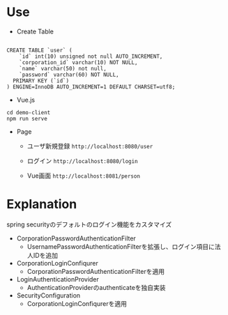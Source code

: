 
# Use
-  Create Table

```

CREATE TABLE `user` (
    `id` int(10) unsigned not null AUTO_INCREMENT,
    `corporation_id` varchar(10) NOT NULL,
    `name` varchar(50) not null,
    `password` varchar(60) NOT NULL,
  PRIMARY KEY (`id`)
) ENGINE=InnoDB AUTO_INCREMENT=1 DEFAULT CHARSET=utf8;
```

- Vue.js

```
cd demo-client
npm run serve
```

- Page
    - ユーザ新規登録
        `http://localhost:8080/user`

    - ログイン
        `http://localhost:8080/login`

    - Vue画面
        `http://localhost:8081/person`

# Explanation
spring securityのデフォルトのログイン機能をカスタマイズ
- CorporationPasswordAuthenticationFilter
    - UsernamePasswordAuthenticationFilterを拡張し、ログイン項目に法人IDを追加
- CorporationLoginConfiqurer
    - CorporationPasswordAuthenticationFilterを適用
- LoginAuthenticationProvider
    - AuthenticationProviderのauthenticateを独自実装
- SecurityConfiguration
    - CorporationLoginConfiqurerを適用